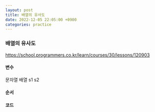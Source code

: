 ```yaml
---
layout: post
title: 배열의 유사도
date: 2022-12-05 22:05:00 +0900
categories: practice
---
```

### 배열의 유사도    
https://school.programmers.co.kr/learn/courses/30/lessons/120903    
    
#### 변수    
문자열 배열 s1 s2    
    
#### 순서    
    
#### 코드    
